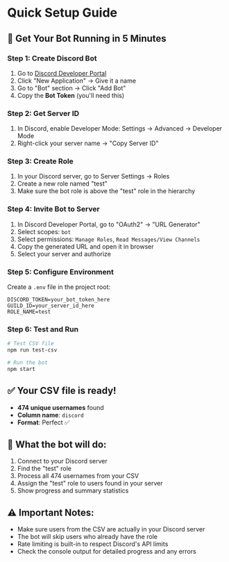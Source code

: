 # Quick Setup Guide

## 🚀 Get Your Bot Running in 5 Minutes

### Step 1: Create Discord Bot
1. Go to [Discord Developer Portal](https://discord.com/developers/applications)
2. Click "New Application" → Give it a name
3. Go to "Bot" section → Click "Add Bot"
4. Copy the **Bot Token** (you'll need this)

### Step 2: Get Server ID
1. In Discord, enable Developer Mode: Settings → Advanced → Developer Mode
2. Right-click your server name → "Copy Server ID"

### Step 3: Create Role
1. In your Discord server, go to Server Settings → Roles
2. Create a new role named "test"
3. Make sure the bot role is above the "test" role in the hierarchy

### Step 4: Invite Bot to Server
1. In Discord Developer Portal, go to "OAuth2" → "URL Generator"
2. Select scopes: `bot`
3. Select permissions: `Manage Roles`, `Read Messages/View Channels`
4. Copy the generated URL and open it in browser
5. Select your server and authorize

### Step 5: Configure Environment
Create a `.env` file in the project root:

```env
DISCORD_TOKEN=your_bot_token_here
GUILD_ID=your_server_id_here
ROLE_NAME=test
```

### Step 6: Test and Run
```bash
# Test CSV file
npm run test-csv

# Run the bot
npm start
```

## ✅ Your CSV file is ready!
- **474 unique usernames** found
- **Column name**: `discord`
- **Format**: Perfect ✅

## 🎯 What the bot will do:
1. Connect to your Discord server
2. Find the "test" role
3. Process all 474 usernames from your CSV
4. Assign the "test" role to users found in your server
5. Show progress and summary statistics

## ⚠️ Important Notes:
- Make sure users from the CSV are actually in your Discord server
- The bot will skip users who already have the role
- Rate limiting is built-in to respect Discord's API limits
- Check the console output for detailed progress and any errors 